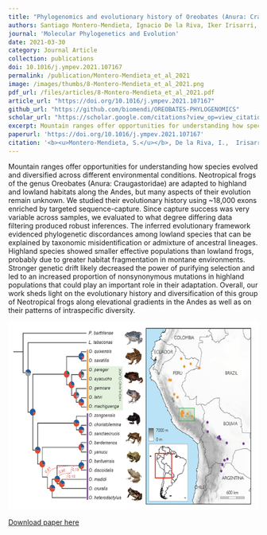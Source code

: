 ```yaml
---
title: "Phylogenomics and evolutionary history of Oreobates (Anura: Craugastoridae) Neotropical frogs along elevational gradients"
authors: Santiago Montero-Mendieta, Ignacio De la Riva, Iker Irisarri, Jennifer A. Leonard, Matthew T. Webster, Carles Vilà
journal: 'Molecular Phylogenetics and Evolution'
date: 2021-03-30
category: Journal Article
collection: publications
doi: 10.1016/j.ympev.2021.107167
permalink: /publication/Montero-Mendieta_et_al_2021
image: /images/thumbs/8-Montero-Mendieta_et_al_2021.png
pdf_url: /files/articles/8-Montero-Mendieta_et_al_2021.pdf
article_url: "https://doi.org/10.1016/j.ympev.2021.107167" 
github_url: "https://github.com/biomendi/OREOBATES-PHYLOGENOMICS"
scholar_url: "https://scholar.google.com/citations?view_op=view_citation&hl=en&user=kecK5aoAAAAJ&sortby=pubdate&citation_for_view=kecK5aoAAAAJ:ufrVoPGSRksC"
excerpt: Mountain ranges offer opportunities for understanding how species evolved and diversified across different environmental conditions. Neotropical frogs of the genus Oreobates are adapted to highland and lowland habitats along the Andes, but many aspects of their evolution remain unknown. We studied their evolutionary history using ~18,000 exons enriched by targeted sequence-capture ...
paperurl: 'https://doi.org/10.1016/j.ympev.2021.107167'
citation: '<b><u>Montero-Mendieta, S.</u></b>, De la Riva, I.,  Irisarri, I., Leonard, J.A., Webster, M.T., Vilà, C. (2021). Phylogenomics and evolutionary history of Oreobates (Anura: Craugastoridae) Neotropical frogs along elevational gradients. <i>Molecular Phylogenetics and Evolution</i>, 161, 107167'
---
```

Mountain ranges offer opportunities for understanding how species evolved and diversified across different environmental conditions. Neotropical frogs of the genus Oreobates (Anura: Craugastoridae) are adapted to highland and lowland habitats along the Andes, but many aspects of their evolution remain unknown. We studied their evolutionary history using ~18,000 exons enriched by targeted sequence-capture. Since capture success was very variable across samples, we evaluated to what degree differing data filtering produced robust inferences. The inferred evolutionary framework evidenced phylogenetic discordances among lowland species that can be explained by taxonomic misidentification or admixture of ancestral lineages. Highland species showed smaller effective populations than lowland frogs, probably due to greater habitat fragmentation in montane environments. Stronger genetic drift likely decreased the power of purifying selection and led to an increased proportion of nonsynonymous mutations in highland populations that could play an important role in their adaptation. Overall, our work sheds light on the evolutionary history and diversification of this group of Neotropical frogs along elevational gradients in the Andes as well as on their patterns of intraspecific diversity.

![](/images/graphical_abstract_Montero-Mendieta_et_al_2021.png)

[Download paper here](https://santiagomonteromendieta.github.io/files/Montero-Mendieta_et_al_2021.pdf)
